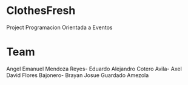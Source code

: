 # ClothesFresh
Project Programacion Orientada a Eventos
# Team
Angel Emanuel Mendoza Reyes-
Eduardo Alejandro Cotero Avila-
Axel David Flores Bajonero-
Brayan Josue Guardado Amezola
